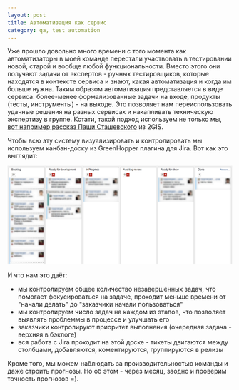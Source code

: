 ```yaml
---
layout: post
title: Автоматизация как сервис
category: qa, test automation
---
```


Уже прошло довольно много времени с того момента как автоматизаторы в моей команде перестали участвовать в тестировании новой, старой и вообще любой функциональности. Вместо этого они получают задачи от экспертов - ручных тестировщиков, которые находятся в контексте сервиса и знают, какая автоматизация и когда им больше нужна. Таким образом автоматизация представляется в виде сервиса: более-менее формализованные задачи на входе, продукты (тесты, инструменты) - на выходе. Это позволяет нам переиспользовать удачные решения на разных сервисах и накапливать техническую экспертизу в группе. Кстати, такой подход используем не только мы, [вот например рассказ Паши Сташевского](http://www.slideshare.net/autotestinfo/ss-16452325) из 2GIS.

Чтобы всю эту систему визуализировать и контролировать мы используем канбан-доску из GreenHopper плагина для Jira. Вот как это выглядит:

<img src="/images/jira-greenhopper.png"/>

И что нам это даёт:

  *  мы контролируем общее количество незавершённых задач, что помогает фокусироваться на задаче, проходит меньше времени от "начали делать" до "заказчики начали пользоваться"
  *  мы контролируем число задач на каждом из этапов, что позволяет выявлять проблеммы в процессе и улучшать его
  *  заказчики контролируют приоритет выполнения (очередная задача - верхняя в бэклоге)
  *  вся работа с Jira проходит на этой доске - тикеты двигаются между столбцами, добавляются, коментируются, группируются в релизы

Кроме того, мы можем наблюдать за производительностью команды и даже строить прогнозы. Но об этом - через месяц, заодно и проверим точность прогнозов =).